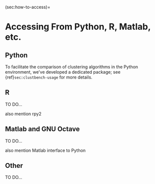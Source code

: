 



(sec:how-to-access)=
# Accessing From Python, R, Matlab, etc.


## Python

To facilitate the comparison of clustering algorithms in the
Python environment, we've developed a dedicated package;
see {ref}`sec:clustbench-usage` for more details.


## R


TO DO...


also mention rpy2


## Matlab and GNU Octave


TO DO...

also mention Matlab interface to Python


## Other

TO DO...
